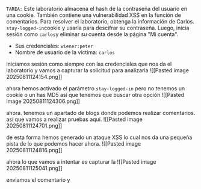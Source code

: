 `TAREA:` Este laboratorio almacena el hash de la contraseña del usuario en una cookie. También contiene una vulnerabilidad XSS en la función de comentarios. Para resolver el laboratorio, obtenga la información de Carlos. `stay-logged-in`cookie y usarla para descifrar su contraseña. Luego, inicia sesión como `carlos`y eliminar su cuenta desde la página "Mi cuenta".

- Sus credenciales: `wiener:peter`
- Nombre de usuario de la víctima: `carlos`

iniciamos sesión como siempre con las credenciales que nos da el laboratorio y vamos a capturar la solicitud para analizarla
![[Pasted image 20250811124154.png]]

ahora hemos activado el parámetro `stay-logged-in` pero no tenemos un cookie o un has MD5 así que tenemos que buscar otra opción 
![[Pasted image 20250811124306.png]]

ahora. tenemos un apartado de blogs donde podemos realizar comentarios. así que vamos a realizar pruebas aquí. 
![[Pasted image 20250811124701.png]]

de esta forma hemos generado un ataque XSS lo cual nos da una pequeña pista de lo que podemos hacer ahora.
![[Pasted image 20250811124816.png]]

ahora lo que vamos a intentar es capturar la 
![[Pasted image 20250811125041.png]]

enviamos el comentario y
